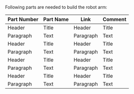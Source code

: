 Following parts are needed to build the robot arm:

| Part Number      | Part Name | Link      | Comment |
| ----------- | ----------- | ----------- | ----------- |
| Header      | Title       | Header      | Title       |
| Paragraph   | Text        | Paragraph   | Text        |
| Header      | Title       | Header      | Title       |
| Paragraph   | Text        | Paragraph   | Text        |
| Header      | Title       | Header      | Title       |
| Paragraph   | Text        | Paragraph   | Text        |
| Header      | Title       | Header      | Title       |
| Paragraph   | Text        | Paragraph   | Text        |
